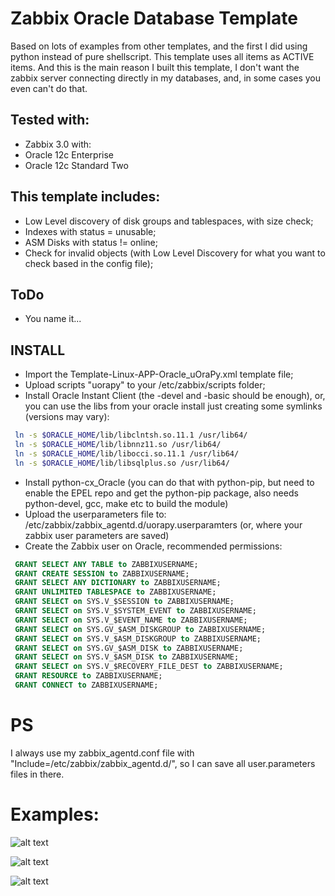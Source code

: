 # Zabbix Oracle Database Template

Based on lots of examples from other templates, and the first I did using python instead of pure shellscript. This template uses all items as ACTIVE items. And this is the main reason I built this template, I don't want the zabbix server connecting directly in my databases, and, in some cases you even can't do that.  

## Tested with:  
 * Zabbix 3.0 with:
 * Oracle 12c Enterprise
 * Oracle 12c Standard Two

## This template includes:
 * Low Level discovery of disk groups and tablespaces, with size check;
 * Indexes with status = unusable;
 * ASM Disks with status != online; 
 * Check for invalid objects (with Low Level Discovery for what you want to check based in the config file);

## ToDo
* You name it...

## INSTALL
* Import the Template-Linux-APP-Oracle_uOraPy.xml template file;
* Upload scripts "uorapy" to your /etc/zabbix/scripts folder;
* Install Oracle Instant Client (the -devel and -basic should be enough), or, you can use the libs from your oracle install just creating some symlinks (versions may vary):
```bash
 ln -s $ORACLE_HOME/lib/libclntsh.so.11.1 /usr/lib64/
 ln -s $ORACLE_HOME/lib/libnnz11.so /usr/lib64/
 ln -s $ORACLE_HOME/lib/libocci.so.11.1 /usr/lib64/
 ln -s $ORACLE_HOME/lib/libsqlplus.so /usr/lib64/
```

* Install python-cx_Oracle (you can do that with python-pip, but need to enable the EPEL repo and get the python-pip package, also needs python-devel, gcc, make etc to build the module)
* Upload the userparameters file to: /etc/zabbix/zabbix_agentd.d/uorapy.userparamters (or, where your zabbix user parameters are saved)
* Create the Zabbix user on Oracle, recommended permissions:
```sql
 GRANT SELECT ANY TABLE to ZABBIXUSERNAME;
 GRANT CREATE SESSION to ZABBIXUSERNAME;
 GRANT SELECT ANY DICTIONARY to ZABBIXUSERNAME;
 GRANT UNLIMITED TABLESPACE to ZABBIXUSERNAME;
 GRANT SELECT on SYS.V_$SESSION to ZABBIXUSERNAME;
 GRANT SELECT on SYS.V_$SYSTEM_EVENT to ZABBIXUSERNAME;
 GRANT SELECT on SYS.V_$EVENT_NAME to ZABBIXUSERNAME;
 GRANT SELECT on SYS.GV_$ASM_DISKGROUP to ZABBIXUSERNAME;
 GRANT SELECT on SYS.V_$ASM_DISKGROUP to ZABBIXUSERNAME;
 GRANT SELECT on SYS.GV_$ASM_DISK to ZABBIXUSERNAME;
 GRANT SELECT on SYS.V_$ASM_DISK to ZABBIXUSERNAME;
 GRANT SELECT on SYS.V_$RECOVERY_FILE_DEST to ZABBIXUSERNAME;
 GRANT RESOURCE to ZABBIXUSERNAME;
 GRANT CONNECT to ZABBIXUSERNAME;
```

# PS
I always use my zabbix_agentd.conf file with "Include=/etc/zabbix/zabbix_agentd.d/", so I can save all user.parameters files in there.


# Examples:
![alt text](https://github.com/kleinstuff/zabbixtemplates/blob/master/Template-Linux-App-Oracle/images/uorapy_example_01.png "Example 01")

![alt text](https://github.com/kleinstuff/zabbixtemplates/blob/master/Template-Linux-App-Oracle/images/uorapy_example_02.png "Example 02")

![alt text](https://github.com/kleinstuff/zabbixtemplates/blob/master/Template-Linux-App-Oracle/images/uorapy_example_03.png "Example 03")
